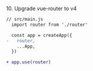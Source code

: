 10\. Upgrade vue-router to v4

```diff
// src/main.js
  import router from './router'

  const app = createApp({
-   router,
    ...App,
  })

+ app.use(router)
```


<aside class="notes">
</aside>
